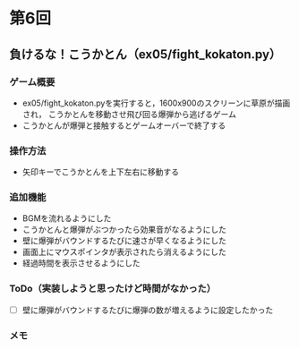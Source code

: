 # 第6回
## 負けるな！こうかとん（ex05/fight_kokaton.py）
### ゲーム概要
- ex05/fight_kokaton.pyを実行すると，1600x900のスクリーンに草原が描画され，
こうかとんを移動させ飛び回る爆弾から逃げるゲーム
- こうかとんが爆弾と接触するとゲームオーバーで終了する
### 操作方法
- 矢印キーでこうかとんを上下左右に移動する
### 追加機能
- BGMを流れるようにした
- こうかとんと爆弾がぶつかったら効果音がなるようにした
- 壁に爆弾がバウンドするたびに速さが早くなるようにした
- 画面上にマウスポインタが表示されたら消えるようにした
- 経過時間を表示させるようにした
### ToDo（実装しようと思ったけど時間がなかった）
- [ ] 壁に爆弾がバウンドするたびに爆弾の数が増えるように設定したかった
### メモ